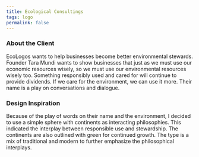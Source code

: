 ```yaml
---
title: Ecological Consultings
tags: logo
permalink: false
---
```


### About the Client

EcoLogos wants to help businesses become better environmental stewards. Founder Tara Mundi wants to show businesses that just as we must use our economic resources wisely, so we must use our environmental resources wisely too. Something responsibly used and cared for will continue to provide dividends. If we care for the environment, we can use it more. Their name is a play on conversations and dialogue.

### Design Inspiration

Because of the play of words on their name and the environment, I decided to use a simple sphere with continents as interacting philosophies. This indicated the interplay between responsible use and stewardship. The continents are also outlined with green for continued growth.  The type is a mix of traditional and modern to further emphasize the philosophical interplays.
